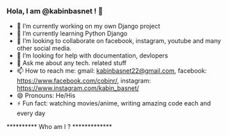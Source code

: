 ### Hola, I am @kabinbasnet ! 👋

- 🔭 I’m currently working on my own Django project
- 🌱 I’m currently learning Python Django
- 👯 I’m looking to collaborate on facebook, instagram, youtube and many other social media.
- 🤔 I’m looking for help with documentation, devlopers
- 💬 Ask me about any tech. related stuff 
- 📫 How to reach me: gmail: kabinbasnet22@gmail.com, facebook: https://www.facebook.com/cobinr/, instagram: https://www.instagram.com/kabin_basnet/
- 😄 Pronouns: He/His
- ⚡ Fun fact: watching movies/anime, writing amazing code each and every day 

********** Who am I ? *************
<img src="">
